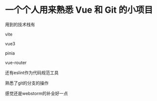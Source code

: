 # 一个个人用来熟悉 Vue 和 Git 的小项目

用到的技术栈有

vite

vue3

pinia

vue-router 

还有eslint作为代码规范工具

熟悉了git的分支的操作

感觉还是webstorm的补全好一点
